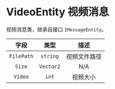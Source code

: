 # VideoEntity 视频消息

视频消息类，继承自接口 `IMessageEntity`。

|    字段    |   类型    |     描述     |
| :--------: | :-------: | :----------: |
| `FilePath` | `string`  | 视频文件路径 |
|   `Size`   | `Vector2` |     N/A      |
|  `Video`   |   `int`   |   视频大小   |
